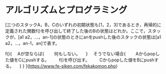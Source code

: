 # アルゴリズムとプログラミング
[三つのスタックA，B，Cのいずれの初期状態も[1，2，3]であるとき，再帰的に定義された関数f()を呼び出して終了した後のBの状態はどれか。ここで，スタックが，[a1 a2，…，an-1]の状態のときにanをpushした後のスタックの状態は[a1 a2，…，an-1，an]で表す。

f(){
　Aが空ならば{
　　何もしない。
　}
　そうでない場合{
　　Aからpopした値をCにpushする。
　　f()を呼び出す。
　　Cからpopした値をBにpushする。
　}
}
](https://www.fe-siken.com/fekakomon.php)



